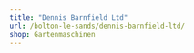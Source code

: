 ```yaml
---
title: "Dennis Barnfield Ltd"
url: /bolton-le-sands/dennis-barnfield-ltd/
shop: Gartenmaschinen
---
```

